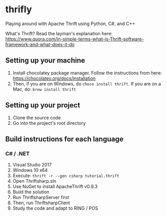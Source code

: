 # thrifly
Playing around with Apache Thrift using Python, C#, and C++

What's Thrift? Read the layman's explanation here: https://www.quora.com/In-simple-terms-what-is-Thrift-software-framework-and-what-does-it-do

## Setting up your machine
1. Install chocolatey package manager. Follow the instructions from here: https://chocolatey.org/docs/installation
1. Then, if you are on Windows, do `choco install thrift`. If you are on a Mac, do: `brew install thrift`

## Setting up your project
1. Clone the source code
1. Go into the project's root directory

## Build instructions for each language

### C# / .NET
1. Visual Studio 2017
1. Windows 10 x64
1. Execute: `thrift -r --gen csharp tutorial.thrift`
1. Open Thriftsharp.sln
1. Use NuGet to install ApacheThrift v0.9.3
1. Build the solution
1. Run ThriftsharpServer first
1. Then, run ThriftsharpClient
1. Study the code and adapt to RING / POS

